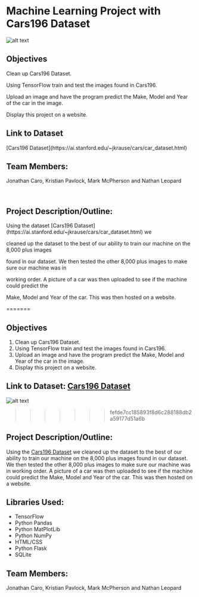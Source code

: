 # Machine Learning Project with Cars196 Dataset
![alt text](https://ai.stanford.edu/~jkrause/cars/car4.jpg) 

<H2>Objectives</H2>
<p>Clean up Cars196 Dataset.</p>
<p>Using TensorFlow train and test the images found in Cars196.</p>
<p>Upload an image and have the program predict the Make, Model and Year of the car in the image.</p>
<p>Display this project on a website.</p>

<H2>Link to Dataset</H2>
[Cars196 Dataset](https://ai.stanford.edu/~jkrause/cars/car_dataset.html)

<br>
<H2>Team Members:</H2>
	<p>Jonathan Caro, Kristian Pavlock, Mark McPherson and Nathan Leopard</p>

<br>
<H2>Project Description/Outline:</H2>
  <p>Using the dataset [Cars196 Dataset](https://ai.stanford.edu/~jkrause/cars/car_dataset.html) we </p>
  <p>cleaned up the dataset to the best of our ability to train our machine on the 8,000 plus images</p>
  <p>found in our dataset. We then tested the other 8,000 plus images to make sure our machine was in</p>
  <p>working order. A picture of a car was then uploaded to see if the machine could predict the </p>
  <p>Make, Model and Year of the car. This was then hosted on a website.</p>
	

=======

## Objectives
1. Clean up Cars196 Dataset.
2. Using TensorFlow train and test the images found in Cars196.
3. Upload an image and have the program predict the Make, Model and Year of the car in the image.
4. Display this project on a website.

## Link to Dataset: [Cars196 Dataset](https://ai.stanford.edu/~jkrause/cars/car_dataset.html)
![alt text](https://ai.stanford.edu/~jkrause/cars/class_montage.jpg)
>>>>>>> fefde7cc185893f8d6c288188db2a59177d51a6b


## Project Description/Outline: 
Using the [Cars196 Dataset](https://ai.stanford.edu/~jkrause/cars/car_dataset.html) we cleaned up the dataset to the best of our ability to train our machine on the 8,000 plus images found in our dataset. We then tested the other 8,000 plus images to make sure our machine was in working order. A picture of a car was then uploaded to see if the machine could predict the Make, Model and Year of the car. This was then hosted on a website.
	
## Libraries Used:
* TensorFlow
* Python Pandas
* Python MatPlotLib
* Python NumPy
* HTML/CSS
* Python Flask
* SQLite

## Team Members:
Jonathan Caro, Kristian Pavlock, Mark McPherson and Nathan Leopard
